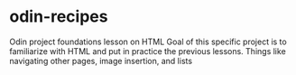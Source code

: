 # odin-recipes
Odin project foundations lesson on HTML
Goal of this specific project is to familiarize with HTML and put in practice the previous lessons. Things like navigating other pages, image insertion, and lists
